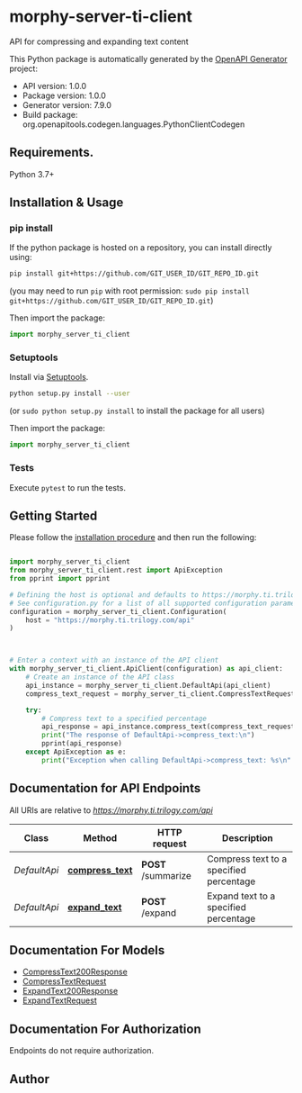 # morphy-server-ti-client
API for compressing and expanding text content

This Python package is automatically generated by the [OpenAPI Generator](https://openapi-generator.tech) project:

- API version: 1.0.0
- Package version: 1.0.0
- Generator version: 7.9.0
- Build package: org.openapitools.codegen.languages.PythonClientCodegen

## Requirements.

Python 3.7+

## Installation & Usage
### pip install

If the python package is hosted on a repository, you can install directly using:

```sh
pip install git+https://github.com/GIT_USER_ID/GIT_REPO_ID.git
```
(you may need to run `pip` with root permission: `sudo pip install git+https://github.com/GIT_USER_ID/GIT_REPO_ID.git`)

Then import the package:
```python
import morphy_server_ti_client
```

### Setuptools

Install via [Setuptools](http://pypi.python.org/pypi/setuptools).

```sh
python setup.py install --user
```
(or `sudo python setup.py install` to install the package for all users)

Then import the package:
```python
import morphy_server_ti_client
```

### Tests

Execute `pytest` to run the tests.

## Getting Started

Please follow the [installation procedure](#installation--usage) and then run the following:

```python

import morphy_server_ti_client
from morphy_server_ti_client.rest import ApiException
from pprint import pprint

# Defining the host is optional and defaults to https://morphy.ti.trilogy.com/api
# See configuration.py for a list of all supported configuration parameters.
configuration = morphy_server_ti_client.Configuration(
    host = "https://morphy.ti.trilogy.com/api"
)



# Enter a context with an instance of the API client
with morphy_server_ti_client.ApiClient(configuration) as api_client:
    # Create an instance of the API class
    api_instance = morphy_server_ti_client.DefaultApi(api_client)
    compress_text_request = morphy_server_ti_client.CompressTextRequest() # CompressTextRequest | 

    try:
        # Compress text to a specified percentage
        api_response = api_instance.compress_text(compress_text_request)
        print("The response of DefaultApi->compress_text:\n")
        pprint(api_response)
    except ApiException as e:
        print("Exception when calling DefaultApi->compress_text: %s\n" % e)

```

## Documentation for API Endpoints

All URIs are relative to *https://morphy.ti.trilogy.com/api*

Class | Method | HTTP request | Description
------------ | ------------- | ------------- | -------------
*DefaultApi* | [**compress_text**](docs/DefaultApi.md#compress_text) | **POST** /summarize | Compress text to a specified percentage
*DefaultApi* | [**expand_text**](docs/DefaultApi.md#expand_text) | **POST** /expand | Expand text to a specified percentage


## Documentation For Models

 - [CompressText200Response](docs/CompressText200Response.md)
 - [CompressTextRequest](docs/CompressTextRequest.md)
 - [ExpandText200Response](docs/ExpandText200Response.md)
 - [ExpandTextRequest](docs/ExpandTextRequest.md)


<a id="documentation-for-authorization"></a>
## Documentation For Authorization

Endpoints do not require authorization.


## Author




